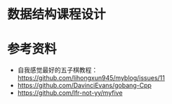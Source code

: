 # 数据结构课程设计

# 参考资料
- 自我感觉最好的五子棋教程：https://github.com/lihongxun945/myblog/issues/11
-  https://github.com/DavinciEvans/gobang-Cpp
-  https://github.com/lfr-not-yy/myfive
